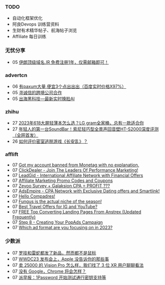 ### TODO
-  自动化框架优化
-  阿良Devops 训练营资料
-  生财有术精华帖子、航海帖子浏览
-  Affiliate 每日训练

### 无忧分享
<!-- ruyo:START -->
-  05 [伊朗顶级域名.IR 免费注册1年，仅需邮箱即可！](https://51.ruyo.net/18397.html)<!-- ruyo:END -->

### advertcn
<!-- advertcn:START -->
-  06 [有paxum大量,便宜3个点出出出（百度实时价格X97%）](https://www.advertcn.com/forum.php?mod=viewthread&tid=110735)
-  05 [寻诚信的跨境公司合作](https://www.advertcn.com/forum.php?mod=viewthread&tid=110732)
-  05 [出海黑科技—最新实时换脸AI](https://www.advertcn.com/forum.php?mod=viewthread&tid=110721)<!-- advertcn:END -->

### zhihu
<!-- zhihu:START -->
-  27 [2023年618大屏轻薄本怎么选？LG gram全家桶，总有一款适合你](http://zhuanlan.zhihu.com/p/632641888?utm_campaign=rss&utm_medium=rss&utm_source=rss&utm_content=title)
-  27 [年轻人的第一台SoundBar！索尼轻巧型全景声回音壁HT-S2000深度评测（全网首发）](http://zhuanlan.zhihu.com/p/630990296?utm_campaign=rss&utm_medium=rss&utm_source=rss&utm_content=title)
-  26 [如何评价密室逃脱游戏《长安乱》？](http://www.zhihu.com/question/563950552/answer/3045961312?utm_campaign=rss&utm_medium=rss&utm_source=rss&utm_content=title)<!-- zhihu:END -->

### afflift
<!-- afflift:START -->
-  07 [Got my account banned from Monetag with no explanation.](https://afflift.com/f/threads/got-my-account-banned-from-monetag-with-no-explanation.11023/?utm_source=rss&utm_medium=rss)
-  07 [ClickDealer - Join The Leaders Of Performance Marketing!](https://afflift.com/f/threads/clickdealer-join-the-leaders-of-performance-marketing.2440/?utm_source=rss&utm_medium=rss)
-  07 [LeadGid - International Affiliate Network with Financial Offers](https://afflift.com/f/threads/leadgid-international-affiliate-network-with-financial-offers.6217/?utm_source=rss&utm_medium=rss)
-  07 [Affiliate Marketing Promo Codes and Coupons](https://afflift.com/f/threads/affiliate-marketing-promo-codes-and-coupons.587/?utm_source=rss&utm_medium=rss)
-  07 [Zeyoo Survey + Galaksion CPA = PROFIT ???](https://afflift.com/f/threads/zeyoo-survey-galaksion-cpa-profit.10574/?utm_source=rss&utm_medium=rss)
-  07 [AdsEmpire - CPA Network with Exclusive Dating offers and Smartlink!](https://afflift.com/f/threads/adsempire-cpa-network-with-exclusive-dating-offers-and-smartlink.6820/?utm_source=rss&utm_medium=rss)
-  07 [Hello Compadres!](https://afflift.com/f/threads/hello-compadres.11074/?utm_source=rss&utm_medium=rss)
-  07 [Fungus is the actual niche of the season!](https://afflift.com/f/threads/fungus-is-the-actual-niche-of-the-season.11080/?utm_source=rss&utm_medium=rss)
-  07 [Best Travel Offers for IG and YouTube?](https://afflift.com/f/threads/best-travel-offers-for-ig-and-youtube.11062/?utm_source=rss&utm_medium=rss)
-  07 [FREE Top Converting Landing Pages From Anstrex &lpar;Updated Frequently&rpar;](https://afflift.com/f/threads/free-top-converting-landing-pages-from-anstrex-updated-frequently.2596/?utm_source=rss&utm_medium=rss)
-  07 [Step 8 - Creating Your PopAds Campaign](https://afflift.com/f/threads/step-8-creating-your-popads-campaign.2945/?utm_source=rss&utm_medium=rss)
-  07 [Which ad format are you focusing on in 2023?](https://afflift.com/f/threads/which-ad-format-are-you-focusing-on-in-2023.10515/?utm_source=rss&utm_medium=rss)<!-- afflift:END -->

### 少数派
<!-- sspai:START -->
-  07 [罗技和雷蛇都发了新品，然而都不是鼠标](https://sspai.com/prime/story/zouzhe-230606)
-  07 [WWDC23 发布会上，Apple 没告诉你的那些事](https://sspai.com/post/80204)
-  07 [卖 25000 的 Vision Pro 怎么样，我们找了 3 位 XR 用户聊聊看法](https://sspai.com/post/80194)
-  07 [没有 Google，Chrome 将会怎样？](https://sspai.com/post/80189)
-  07 [派早报：1Password 开始测试通行密钥支持等](https://sspai.com/post/80196)<!-- sspai:END -->
